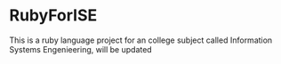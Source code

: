 # RubyForISE
This is a ruby language project for an college subject called Information Systems Engenieering, will be updated
